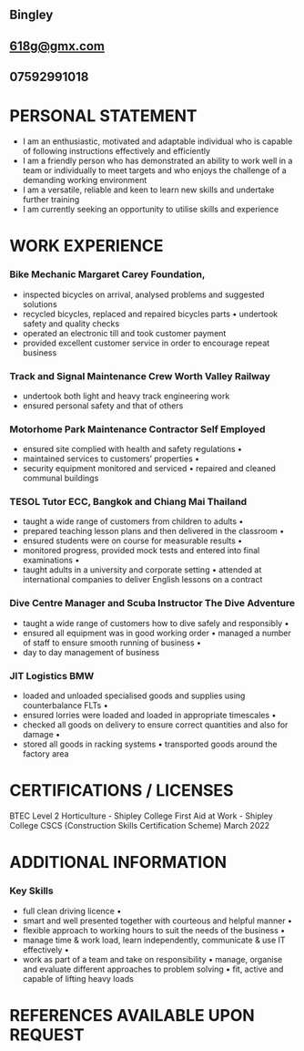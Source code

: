 ## Bingley 
## 618g@gmx.com 
## 07592991018

# PERSONAL STATEMENT 
* I am an enthusiastic, motivated and adaptable individual who is capable of following instructions effectively and efficiently
*  I am a friendly person who has demonstrated an ability to work well in a team or individually to meet targets and who enjoys the challenge of a demanding working environment 
*  I am a versatile, reliable and keen to learn new skills and undertake further training 
*  I am currently seeking an opportunity to utilise skills and experience

# WORK EXPERIENCE
###  Bike Mechanic Margaret Carey Foundation, 
* inspected bicycles on arrival, analysed problems and suggested solutions 
* recycled bicycles, replaced and repaired bicycles parts • undertook safety and quality checks 
* operated an electronic till and took customer payment 
* provided excellent customer service in order to encourage repeat business

### Track and Signal Maintenance Crew Worth Valley Railway
* undertook both light and heavy track engineering work 
* ensured personal safety and that of others

### Motorhome Park Maintenance Contractor Self Employed 
* ensured site complied with health and safety regulations • 
* maintained services to customers’ properties • 
* security equipment monitored and serviced • repaired and cleaned communal buildings

### TESOL Tutor ECC, Bangkok and Chiang Mai Thailand 
* taught a wide range of customers from children to adults • 
* prepared teaching lesson plans and then delivered in the classroom • 
* ensured students were on course for measurable results • 
* monitored progress, provided mock tests and entered into final examinations • 
* taught adults in a university and corporate setting • attended at international companies to deliver English lessons on a contract

### Dive Centre Manager and Scuba Instructor The Dive Adventure 
* taught a wide range of customers how to dive safely and responsibly • 
* ensured all equipment was in good working order • managed a number of staff to ensure smooth running of business • 
* day to day management of business

### JIT Logistics BMW 
* loaded and unloaded specialised goods and supplies using counterbalance FLTs • 
* ensured lorries were loaded and loaded in appropriate timescales • 
* checked all goods on delivery to ensure correct quantities and also for damage • 
* stored all goods in racking systems • transported goods around the factory area

# CERTIFICATIONS / LICENSES
BTEC Level 2 Horticulture - Shipley College First Aid at Work - Shipley College CSCS (Construction Skills Certification Scheme) March 2022

# ADDITIONAL INFORMATION
### Key Skills 
* full clean driving licence • 
* smart and well presented together with courteous and helpful manner • 
* flexible approach to working hours to suit the needs of the business •
*  manage time & work load, learn independently, communicate & use IT effectively • 
*  work as part of a team and take on responsibility • manage, organise and evaluate different approaches to problem solving • fit, active and capable of lifting heavy loads

# REFERENCES AVAILABLE UPON REQUEST
